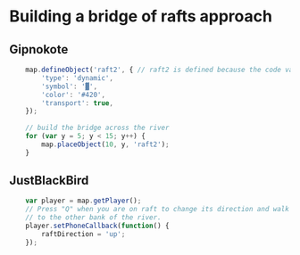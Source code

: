 # Building a bridge of rafts approach
## Gipnokote

```javascript
    map.defineObject('raft2', { // raft2 is defined because the code validates the number of rafts
        'type': 'dynamic',
        'symbol': '▓',
        'color': '#420',
        'transport': true,
    });
    
    // build the bridge across the river
    for (var y = 5; y < 15; y++) {
    	map.placeObject(10, y, 'raft2');
    }
```

## JustBlackBird

```javascript
    var player = map.getPlayer();
    // Press "Q" when you are on raft to change its direction and walk on it
    // to the other bank of the river.
    player.setPhoneCallback(function() {
        raftDirection = 'up';
    });
```
